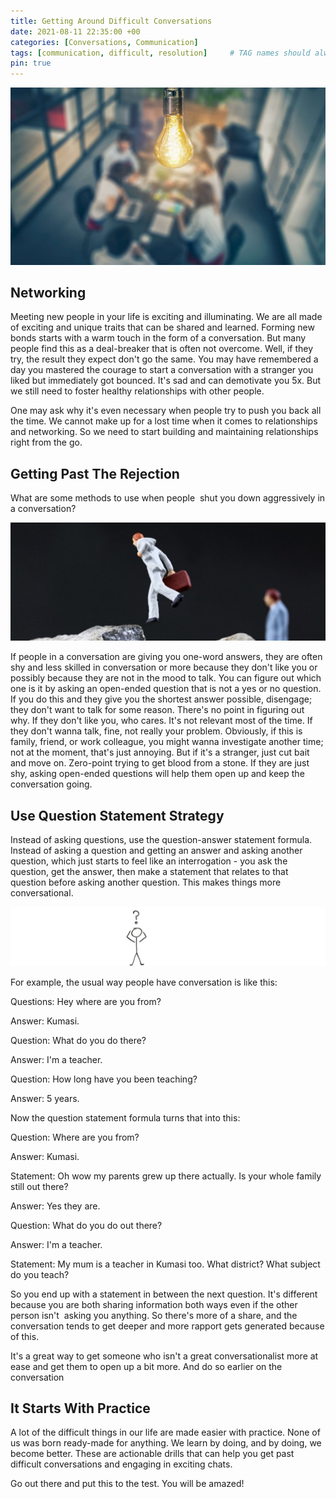```yaml
---
title: Getting Around Difficult Conversations
date: 2021-08-11 22:35:00 +00
categories: [Conversations, Communication]
tags: [communication, difficult, resolution]     # TAG names should always be lowercase
pin: true
---
```


![networking](/assets/img/Networking.jpg)

## Networking

Meeting new people in your life is exciting and illuminating.  We are all made of exciting and unique traits that can be shared and learned. Forming new bonds starts with a warm touch in the form of a conversation. But many people find this as a deal-breaker that is often not overcome. Well, if they try, the result they expect don't go the same. You may have remembered a day you mastered the courage to start a conversation with a stranger you liked but immediately got bounced. It's sad and can demotivate you 5x. But we still need to foster healthy relationships with other people.

One may ask why it's even necessary when people try to push you back all the time. We cannot make up for a lost time when it comes to relationships and networking. So we need to start building and maintaining relationships right from the go.

## Getting Past The Rejection

What are some methods to use when people  shut you down aggressively in a conversation?

![walking past](/assets/img/walking-past.jpg)

If people in a conversation are giving you one-word answers, they are often shy and less skilled in conversation or more because they don't like you or possibly because they are not in the mood to talk. You can figure out which one is it by asking an open-ended question that is not a yes or no question. If you do this and they give you the shortest answer possible, disengage; they don't want to talk for some reason. There's no point in figuring out why. If they don't like you, who cares. It's not relevant most of the time. If they don't wanna talk, fine, not really your problem. Obviously, if this is family, friend, or work colleague, you might wanna investigate another time; not at the moment, that's just annoying. But if it's a stranger, just cut bait and move on. Zero-point trying to get blood from a stone. If they are just shy, asking open-ended questions will help them open up and keep the conversation going.

## Use Question Statement Strategy

Instead of asking questions, use the question-answer statement formula. Instead of asking a question and getting an answer and asking another question, which just starts to feel like an interrogation - you ask the question, get the answer, then make a statement that relates to that question before asking another question. This makes things more conversational.

![questionaire](/assets/img/questionaire.jpg)

For example, the usual way people have conversation is like this:

Questions: Hey where are you from?

Answer: Kumasi.

Question: What do you do there?

Answer: I'm a teacher.

Question: How long have you been teaching?

Answer: 5 years.

Now the question statement formula turns that into this:

Question: Where are you from?

Answer: Kumasi.

Statement: Oh wow my parents grew up there actually. Is your whole family still out there?

Answer: Yes they are.

Question: What do you do out there?

Answer: I'm a teacher.

Statement: My mum is a teacher in Kumasi too. What district? What subject do you teach?

So you end up with a statement in between the next question. It's different because you are both sharing information both ways even if the other person isn't  asking you anything. So there's more of a share, and the conversation tends to get deeper and more rapport gets generated because of this.

It's a great way to get someone who isn't a great conversationalist more at ease and get them to open up a bit more. And do so earlier on the conversation

## It Starts With Practice

A lot of the difficult things in our life are made easier with practice. None of us was born ready-made for anything. We learn by doing, and by doing, we become better. These are actionable drills that can help you get past difficult conversations and engaging in exciting chats.

Go out there and put this to the test. You will be amazed!
